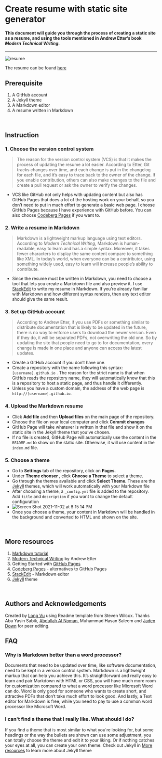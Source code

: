 
# Create resume with static site generator

#### This document will guide you through the process of creating a static site as a resume, and using the tools mentioned in Andrew Etter’s book *Modern Technical Writing*.
---
![resume](GIF.gif)

The resume can be found [here](https://louismacvux.github.io/)

## Prerequisite
1. A GitHub account
2. A Jekyll theme
3. A Markdown editor 
4. A resume written in Markdown
<br>

## Instruction
### 1. Choose the version control system 
 >The reason for the version control system (VCS) is that it makes the process of updating the resume a lot easier. According to Etter, Git tracks changes over time, and each change is put in the changelog for each file, and it’s easy to trace back to the owner of the change. If you enable contribution, others can also make changes to the file and create a pull request or ask the owner to verify the changes.
 - VCS like GitHub not only helps with updating content but also has GitHub Pages that does a lot of the hosting work on your behalf, so you don’t need to put in much effort to generate a basic web page. I choose GitHub Pages because I have experience with GitHub before. You can also choose [Codeberg Pages](https://codeberg.org/) if you want to. 

### 2. Write a resume in Markdown
 >Markdown is a lightweight markup language using text editors. According to *Modern Technical Writing*, Markdown is human-readable, easy to learn and has a simple syntax. Moreover, it takes fewer characters to display the same content compare to something like XML. In today’s world, when everyone can be a contributor, using something widely used, easy to learn will increase people’s ability to contribute.
 - Since the resume must be written in Markdown, you need to choose a tool that lets you create a Markdown file and also preview it. I use [StackEdit](https://stackedit.io/) to write my resume in Markdown. If you’re already familiar with Markdown and how different syntax renders, then any text editor should give the same result. 

### 3. Set up GitHub account 
>According to Andrew Etter, if you use PDFs or something similar to distribute documentation that is likely to be updated in the future, there is no way to enforce users to download the newer version. Even if they do, it will be separated PDFs, not overwriting the old one. So by updating the site that people need to go to for documentation, every change is made in one place and anyone can access the latest updates.
 - Create a GitHub account if you don’t have one. 
 - Create a repository with the name following this syntax: `[username].github.io` . The reason for the strict name is that when GitHub reads the repository name, they will automatically know that this is a repository to host a static page, and thus handle it differently. 
  - Unless you have a custom domain, the address of the web page is  `http://[username].github.io`. 

### 4. Upload the Markdown resume
- Click **Add file** and then **Upload files** on the main page of the repository. 
- Choose the file on your local computer and click **Commit changes**
- GitHub Page will take whatever is written in that file and show it on the static site in the Jekyll theme that you’ve chosen.
- If no file is created, GitHub Page will automatically use the content in the `README.md` to show on the static site.  Otherwise,  it will use content in the `index.md` file.

### 5. Choose a theme 
- Go to **Settings** tab of the repository, click on **Pages**. 
- Under **Theme chooser** , click **Choose a Theme** to select a theme. 
- Go through the themes available and click **Select Theme**. These are the [Jekyll](https://jekyllrb.com/docs/themes/) themes, which will work automatically with your Markdown file
- After choosing a theme, a `_config.yml` file is added to the repository. Add `title` and `description` if you want to change the default configuration
- ![Screen Shot 2021-11-02 at 8 15 14 PM](https://user-images.githubusercontent.com/57550224/139984575-637c44be-03d4-42b0-a660-612ffb456a1b.png)
-  Once you choose a theme, your content in Markdown will be handled in the background and converted to HTML and shown on the site.
<br>

## More resources
1. [Markdown tutorial](https://www.markdownguide.org/basic-syntax/)
2. [Modern Technical Writing](https://www.amazon.com/Modern-Technical-Writing-Introduction-Documentation-ebook/dp/B01A2QL9SS/) by Andrew Etter
3. Getting Started with [GitHub Pages](https://guides.github.com/features/pages/)
4. [Codeberg Pages](https://codeberg.org/) - alternatives to GitHub Pages
5. [StackEdit](https://stackedit.io/) - Markdown editor
6. [Jekyll](https://jekyllrb.com/docs/themes/) theme
<br>

## Authors and Acknowledgements
Created by [Long Vu](https://github.com/louismacvux) using Readme template from Steven Wilcox. 
Thanks Abu Yasin Sabik, [Abdullah Al Noman](https://github.com/nomanaa), Muhammad Hasan Saleem and [Jaden Down](https://github.com/jpdown) for peer editing.
<br>

## FAQ
### Why is Markdown better than a word processor?
Documents that need to be updated over time, like software documentation, need to be kept in a version control system. Markdown is a lightweight markup that can help you achieve this. It’s straightforward and really easy to learn and pair Markdown with HTML or CSS, you will have much more room for customization compared to what a word processor like Microsoft Word can do. Word is only good for someone who wants to create short, and attractive PDFs that don’t take much effort to look good. And lastly, a Text editor for Markdown is free, while you need to pay to use a common word processor like Microsoft Word.

### I can't find a theme that I really like. What should I do?
If you find a theme that is most similar to what you're looking for, but some headings or the way the bullets are shown can use some adjustment, you can totally choose the theme and edit it to your liking. Or if nothing catches your eyes at all, you can create your own theme. Check out Jekyll in [More resources](https://github.com/louismacvux/louismacvux.github.io#more-resources)  to learn more about Jekyll theme




